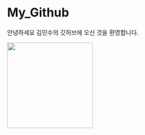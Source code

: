 <!-- Heading -->
# My_Github

안녕하세요 김민수의 깃허브에 오신 것을 환영합니다.

<!-- Image -->

<img src='https://user-images.githubusercontent.com/128019541/225568722-a1e0e853-da96-4da2-b95c-1e573f111b80.png' width=200>
